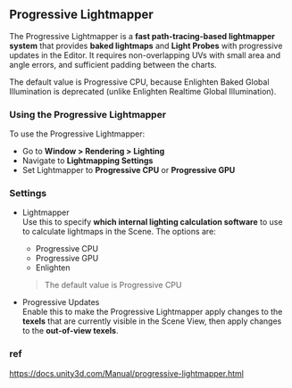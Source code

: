 ## Progressive Lightmapper

The Progressive Lightmapper is a **fast path-tracing-based lightmapper system** that provides **baked lightmaps** and **Light Probes**
 with progressive updates in the Editor. It requires non-overlapping UVs with small area and angle errors, and sufficient padding between the charts.
 
 
The default value is Progressive CPU, because Enlighten Baked Global Illumination is deprecated (unlike Enlighten Realtime Global Illumination).


### Using the Progressive Lightmapper
To use the Progressive Lightmapper:

- Go to **Window > Rendering > Lighting**
- Navigate to **Lightmapping Settings**
- Set Lightmapper to **Progressive CPU** or **Progressive GPU**


### Settings
- Lightmapper \
  Use this to specify **which internal lighting calculation software** to use to calculate lightmaps in the Scene. The options are:
  - Progressive CPU
  - Progressive GPU
  - Enlighten

  > The default value is Progressive CPU

- Progressive Updates \
  Enable this to make the Progressive Lightmapper apply changes to the **texels** that are currently visible in the Scene View, then apply changes to the **out-of-view texels**.



### ref
https://docs.unity3d.com/Manual/progressive-lightmapper.html

